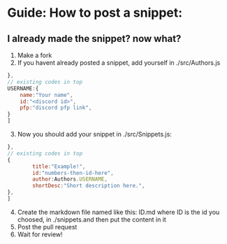 # Guide: How to post a snippet:

## I already made the snippet? now what?

1. Make a fork
2. If you havent already posted a snippet, add yourself in ./src/Authors.js

```js
},
// existing codes in top
USERNAME:{
    name:"Your name",
    id:"<discord id>",
    pfp:"discord pfp link",
}
]
```

3. Now you should add your snippet in ./src/Snippets.js:

```js
},
// existing codes in top
{
        title:"Example!",
        id:"numbers-then-id-here", 
        author:Authors.USERNAME,
        shortDesc:"Short description here.",
},
]
```

4. Create the markdown file named like this: ID.md where ID is the id you choosed, in ./snippets.and then put the content in it 
5. Post the pull request
6. Wait for review!
